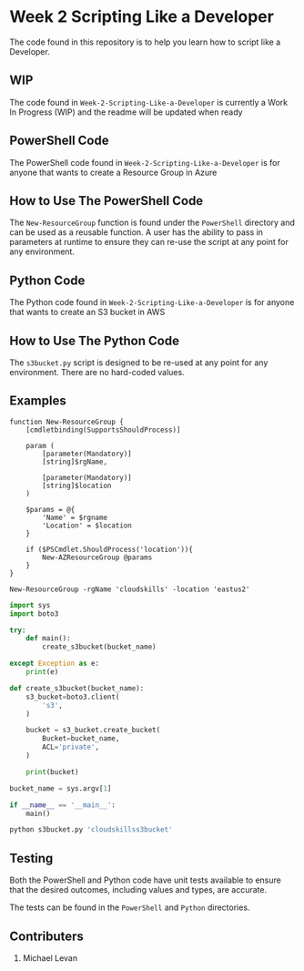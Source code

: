 # Week 2 Scripting Like a Developer

The code found in this repository is to help you learn how to script like a Developer.

## WIP
The code found in `Week-2-Scripting-Like-a-Developer` is currently a Work In Progress (WIP) and the readme will be updated when ready

## PowerShell Code
The PowerShell code found in `Week-2-Scripting-Like-a-Developer` is for anyone that wants to create a Resource Group in Azure

## How to Use The PowerShell Code
The `New-ResourceGroup` function is found under the `PowerShell` directory and can be used as a reusable function. A user has the ability to pass in parameters at runtime to ensure they can re-use the script at any point for any environment.

## Python Code
The Python code found in `Week-2-Scripting-Like-a-Developer` is for anyone that wants to create an S3 bucket in AWS

## How to Use The Python Code
The `s3bucket.py` script is designed to be re-used at any point for any environment. There are no hard-coded values.

## Examples

```Pwsh
function New-ResourceGroup {
    [cmdletbinding(SupportsShouldProcess)]

    param (
        [parameter(Mandatory)]
        [string]$rgName,

        [parameter(Mandatory)]
        [string]$location
    )

    $params = @{
        'Name' = $rgname
        'Location' = $location
    }

    if ($PSCmdlet.ShouldProcess('location')){
        New-AZResourceGroup @params
    }
}

New-ResourceGroup -rgName 'cloudskills' -location 'eastus2'
```

```Python
import sys
import boto3

try:
    def main():
        create_s3bucket(bucket_name)

except Exception as e:
    print(e)

def create_s3bucket(bucket_name):
    s3_bucket=boto3.client(
        's3',
    )

    bucket = s3_bucket.create_bucket(
        Bucket=bucket_name,
        ACL='private',
    )

    print(bucket)

bucket_name = sys.argv[1]

if __name__ == '__main__':
    main()

python s3bucket.py 'cloudskillss3bucket'
```

## Testing
Both the PowerShell and Python code have unit tests available to ensure that the desired outcomes, including values and types, are accurate.

The tests can be found in the `PowerShell` and `Python` directories.

## Contributers
1. Michael Levan
